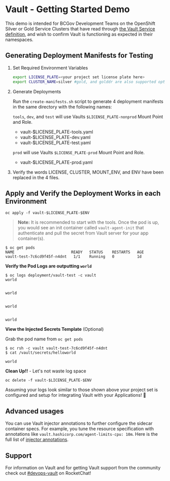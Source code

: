 # Vault - Getting Started Demo

This demo is intended for BCGov Development Teams on the OpenShift Silver or Gold Service Clusters that have read through [the Vault Service definition](https://docs.developer.gov.bc.ca/vault-secrets-management-service/), and wish to confirm Vault is functioning as expected in their namespaces.

## Generating Deployment Manifests for Testing

1. Set Required Environment Variables

    ```bash
    export LICENSE_PLATE=<your project set license plate here>
    export CLUSTER_NAME=silver #gold, and golddr are also supported options
    ```

2. Generate Deployments

    Run the `create-manifests.sh` script to generate 4 deployment manifests in the same directory with the following names:

    `tools`, `dev`, and `test` will use Vaults `$LICENSE_PLATE-nonprod` Mount Point and Role.
    - vault-$LICENSE_PLATE-tools.yaml
    - vault-$LICENSE_PLATE-dev.yaml
    - vault-$LICENSE_PLATE-test.yaml

    `prod` will use Vaults `$LICENSE_PLATE-prod` Mount Point and Role.
    - vault-$LICENSE_PLATE-prod.yaml

3. Verify the words LICENSE, CLUSTER, MOUNT_ENV, and ENV have been replaced in the 4 files.

## Apply and Verify the Deployment Works in each Environment

  `oc apply -f vault-$LICENSE_PLATE-$ENV`

  > **Note:** It is recommended to start with the tools. Once the pod is up, you would see an init container called `vault-agent-init` that authenticate and pull the secret from Vault server for your app container(s).

  ```console
  $ oc get pods
  NAME                         READY   STATUS    RESTARTS   AGE
  vault-test-7c6cd9f45f-n4dnt   1/1    Running   0          1d
  ```

  **Verify the Pod Logs are outputting `world`**

  ```console
  $ oc logs deployment/vault-test -c vault
  world


  world


  world


  world
  ```

  **View the Injected Secrets Template** (Optional)

  Grab the pod name from `oc get pods`

  ```console
  $ oc rsh -c vault vault-test-7c6cd9f45f-n4dnt 
  $ cat /vault/secrets/helloworld

  world

  ```

  **Clean Up!!** - Let's not waste log space

  `oc delete -f vault-$LICENSE_PLATE-$ENV`

  Assuming your logs look similar to those shown above your project set is configured and setup for integrating Vault with your Applications! :tada:

## Advanced usages

You can use Vault injector annotations to further configure the sidecar container specs. For example, you tune the resource specification with annotations like `vault.hashicorp.com/agent-limits-cpu: 10m`. Here is the full list of [injector annotations](https://www.vaultproject.io/docs/platform/k8s/injector/annotations#annotations).


## Support

For information on Vault and for getting Vault support from the community check out [#devops-vault](https://chat.developer.gov.bc.ca/channel/devops-vault) on RocketChat!
